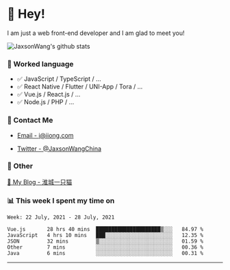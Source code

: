 # 👋 Hey!

I am just a web front-end developer and I am glad to meet you!

![JaxsonWang's github stats](https://github-readme-stats.vercel.app/api?username=JaxsonWang&&show_icons=true&&title_color=1abc9c&&icon_color=1abc9c)


### 📝 Worked language

- ✅ JavaScript / TypeScript / ...
- ✅ React Native / Flutter / UNI-App / Tora / ...
- ✅ Vue.js / React.js / ...
- ✅ Node.js / PHP / ...

### 📮 Contact Me

- [Email - i@iiong.com](mailto:i@iiong.com)

- [Twitter - @JaxsonWangChina](https://twitter.com/JaxsonWangChina)

### 🤪 Other

[📌 My Blog - 淮城一只猫](https://iiong.com)

### 📊 This week I spent my time on

<!--START_SECTION:waka-->
```text
Week: 22 July, 2021 - 28 July, 2021

Vue.js       28 hrs 40 mins  █████████████████████▒░░░   84.97 % 
JavaScript   4 hrs 10 mins   ███░░░░░░░░░░░░░░░░░░░░░░   12.35 % 
JSON         32 mins         ▒░░░░░░░░░░░░░░░░░░░░░░░░   01.59 % 
Other        7 mins          ░░░░░░░░░░░░░░░░░░░░░░░░░   00.36 % 
Java         6 mins          ░░░░░░░░░░░░░░░░░░░░░░░░░   00.31 % 
```
<!--END_SECTION:waka-->

---
